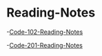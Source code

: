 # Reading-Notes

-[Code-102-Reading-Notes](https://tfrost0913.github.io/Growth-Mindset/)

-[Code-201-Reading-Notes](https://tfrost0913.github.io/Growth-Mindset/)
